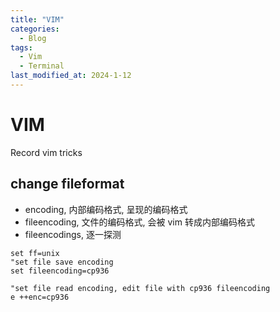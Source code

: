 ```yaml
---
title: "VIM"
categories:
  - Blog
tags:
  - Vim
  - Terminal
last_modified_at: 2024-1-12
---
```


# VIM

Record vim tricks

## change fileformat

- encoding, 内部编码格式, 呈现的编码格式
- fileencoding, 文件的编码格式, 会被 vim 转成内部编码格式
- fileencodings, 逐一探测

```vim
set ff=unix
"set file save encoding
set fileencoding=cp936
```

```vim
"set file read encoding, edit file with cp936 fileencoding
e ++enc=cp936
```
